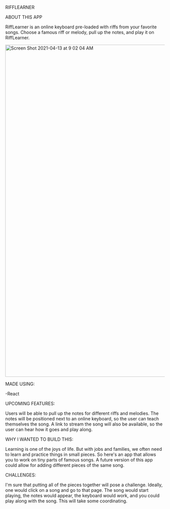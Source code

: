 RIFFLEARNER

ABOUT THIS APP

RiffLearner is an online keyboard pre-loaded with riffs from your favorite songs. Choose a famous riff or melody, pull up the notes, and play it on RiffLearner.

<img width="1050" alt="Screen Shot 2021-04-13 at 9 02 04 AM" src="https://user-images.githubusercontent.com/53374859/114557312-8b5a0900-9c37-11eb-8cdd-717a7d8dfa9f.png">
 
 MADE USING:

-React

UPCOMING FEATURES:

Users will be able to pull up the notes for different riffs and melodies. The notes will be positioned next to an online keyboard, so the user can teach themselves the song. A link to stream the song will also be available, so the user can hear how it goes and play along.

WHY I WANTED TO BUILD THIS:

Learning is one of the joys of life. But with jobs and families, we often need to learn and practice things in small pieces. So here's an app that allows you to work on tiny parts of famous songs. A future version of this app could allow for adding different pieces of the same song. 

CHALLENGES:

I'm sure that putting all of the pieces together will pose a challenge. Ideally, one would click on a song and go to that page. The song would start playing, the notes would appear, the keyboard would work, and you could play along with the song. This will take some coordinating.
